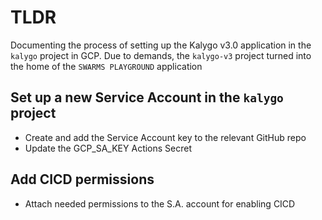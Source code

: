 # TLDR

Documenting the process of setting up the Kalygo v3.0 application in the `kalygo` project in GCP. Due to demands, the `kalygo-v3` project turned into the home of the `SWARMS PLAYGROUND` application

## Set up a new Service Account in the `kalygo` project

- Create and add the Service Account key to the relevant GitHub repo
- Update the GCP_SA_KEY Actions Secret

## Add CICD permissions

- Attach needed permissions to the S.A. account for enabling CICD
